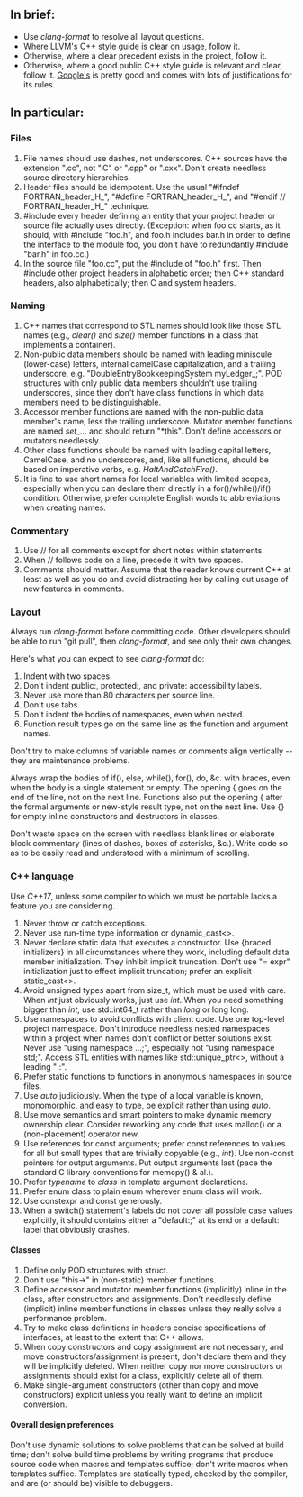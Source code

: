 ## In brief:
* Use *clang-format* to resolve all layout questions.
* Where LLVM's C++ style guide is clear on usage, follow it.
* Otherwise, where a clear precedent exists in the project, follow it.
* Otherwise, where a good public C++ style guide is relevant and clear,
  follow it.  [Google's](https://google.github.io/styleguide/cppguide.html)
  is pretty good and comes with lots of justifications for its rules.
## In particular:
### Files
1. File names should use dashes, not underscores.  C++ sources have the
extension ".cc", not ".C" or ".cpp" or ".cxx".  Don't create needless
source directory hierarchies.
1. Header files should be idempotent.  Use the usual "#ifndef FORTRAN_header_H_",
"#define FORTRAN_header_H_", and "#endif  // FORTRAN_header_H_" technique.
1. #include every header defining an entity that your project header or source
file actually uses directly.  (Exception: when foo.cc starts, as it should,
with #include "foo.h", and foo.h includes bar.h in order to define the
interface to the module foo, you don't have to redundantly #include "bar.h"
in foo.cc.)
1. In the source file "foo.cc", put the #include of "foo.h" first.
Then #include other project headers in alphabetic order; then C++ standard
headers, also alphabetically; then C and system headers.
### Naming
1. C++ names that correspond to STL names should look like those STL names
(e.g., *clear()* and *size()* member functions in a class that implements
a container).
1. Non-public data members should be named with leading miniscule (lower-case)
letters, internal camelCase capitalization, and a trailing underscore,
e.g. "DoubleEntryBookkeepingSystem myLedger_;".  POD structures with
only public data members shouldn't use trailing underscores, since they
don't have class functions in which data members need to be distinguishable.
1. Accessor member functions are named with the non-public data member's name,
less the trailing underscore.  Mutator member functions are named *set_...*
and should return "*this".  Don't define accessors or mutators needlessly.
1. Other class functions should be named with leading capital letters,
CamelCase, and no underscores, and, like all functions, should be based
on imperative verbs, e.g. *HaltAndCatchFire()*.
1. It is fine to use short names for local variables with limited scopes,
especially when you can declare them directly in a for()/while()/if()
condition.  Otherwise, prefer complete English words to abbreviations
when creating names.
### Commentary
1. Use // for all comments except for short notes within statements.
1. When // follows code on a line, precede it with two spaces.
1. Comments should matter.  Assume that the reader knows current C++ at least as
well as you do and avoid distracting her by calling out usage of new
features in comments.
### Layout
Always run *clang-format* before committing code.  Other developers should
be able to run "git pull", then *clang-format*, and see only their own
changes.

Here's what you can expect to see *clang-format* do:
1. Indent with two spaces.
1. Don't indent public:, protected:, and private:
accessibility labels.
1. Never use more than 80 characters per source line.
1. Don't use tabs.
1. Don't indent the bodies of namespaces, even when nested.
1. Function result types go on the same line as the function and argument
names.

Don't try to make columns of variable names or comments
align vertically -- they are maintenance problems.

Always wrap the bodies of if(), else, while(), for(), do, &c.
with braces, even when the body is a single statement or empty.  The
opening { goes on
the end of the line, not on the next line.  Functions also put the opening
{ after the formal arguments or new-style result type, not on the next
line.  Use {} for empty inline constructors and destructors in classes.

Don't waste space on the screen with needless blank lines or elaborate block
commentary (lines of dashes, boxes of asterisks, &c.).  Write code so as to be
easily read and understood with a minimum of scrolling.
### C++ language
Use *C++17*, unless some compiler to which we must be portable lacks a feature
you are considering.
1. Never throw or catch exceptions.
1. Never use run-time type information or dynamic_cast<>.
1. Never declare static data that executes a constructor.
Use {braced initializers} in all circumstances where they work, including
default data member initialization.  They inhibit implicit truncation.
Don't use "= expr" initialization just to effect implicit truncation;
prefer an explicit static_cast<>.
1. Avoid unsigned types apart from size_t, which must be used with care.
When *int* just obviously works, just use *int*.  When you need something
bigger than *int*, use std::int64_t rather than *long* or long long.
1. Use namespaces to avoid conflicts with client code.  Use one top-level
project namespace.  Don't introduce needless nested namespaces within a
project when names don't conflict or better solutions exist.  Never use
"using namespace ...;", especially not "using namespace std;".  Access
STL entities with names like std::unique_ptr<>, without a leading "::".
1. Prefer static functions to functions in anonymous namespaces in source files.
1. Use *auto* judiciously.  When the type of a local variable is known,
monomorphic, and easy to type, be explicit rather than using *auto*.
1. Use move semantics and smart pointers to make dynamic memory ownership
clear.  Consider reworking any code that uses malloc() or a (non-placement)
operator new.
1. Use references for const arguments; prefer const references to values for
all but small types that are trivially copyable (e.g., *int*).  Use non-const
pointers for output arguments.  Put output arguments last (pace the standard
C library conventions for memcpy() & al.).
1. Prefer *typename* to *class* in template argument declarations.
1. Prefer enum class to plain enum wherever enum class will work.
1. Use constexpr and const generously.
1. When a switch() statement's labels do not cover all possible case values
explicitly, it should contains either a "default:;" at its end or a
default: label that obviously crashes.
#### Classes
1. Define only POD structures with struct.
1. Don't use "this->" in (non-static) member functions.
1. Define accessor and mutator member functions (implicitly) inline in the
class, after constructors and assignments.  Don't needlessly define
(implicit) inline member functions in classes unless they really solve a
performance problem.
1. Try to make class definitions in headers concise specifications of
interfaces, at least to the extent that C++ allows.
1. When copy constructors and copy assignment are not necessary,
and move constructors/assignment is present, don't declare them and they
will be implicitly deleted.  When neither copy nor move constructors
or assignments should exist for a class, explicitly delete all of them.
1. Make single-argument constructors (other than copy and move constructors)
explicit unless you really want to define an implicit conversion.
#### Overall design preferences
Don't use dynamic solutions to solve problems that can be solved at
build time; don't solve build time problems by writing programs that
produce source code when macros and templates suffice; don't write macros
when templates suffice.  Templates are statically typed, checked by the
compiler, and are (or should be) visible to debuggers.
